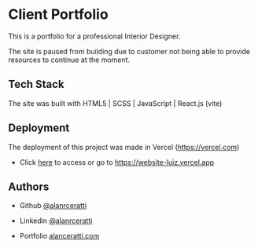 
# Client Portfolio

This is a portfolio for a professional Interior Designer. 

The site is paused from building due to customer not being able to provide resources to continue at the moment.


## Tech Stack



The site was built with HTML5 | SCSS | JavaScript | React.js (vite)

## Deployment

The deployment of this project was made in Vercel (https://vercel.com)

- Click [here](https://website-luiz.vercel.app) to access or go to https://website-luiz.vercel.app

## Authors


- Github [@alanrceratti](https://github.com/alanrceratti)

-  Linkedin [@alanrceratti](https://www.linkedin.com/in/alan-ceratti-7ab8261b8)

-  Portfolio [alanceratti.com](https://www.alanceratti.com)




